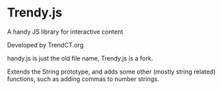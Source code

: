 # Trendy.js
A handy JS library for interactive content

Developed by TrendCT.org

handy.js is just the old file name, Trendy.js is a fork. 

Extends the String prototype, and adds some other (mostly string related) functions, such as adding commas to number strings.

